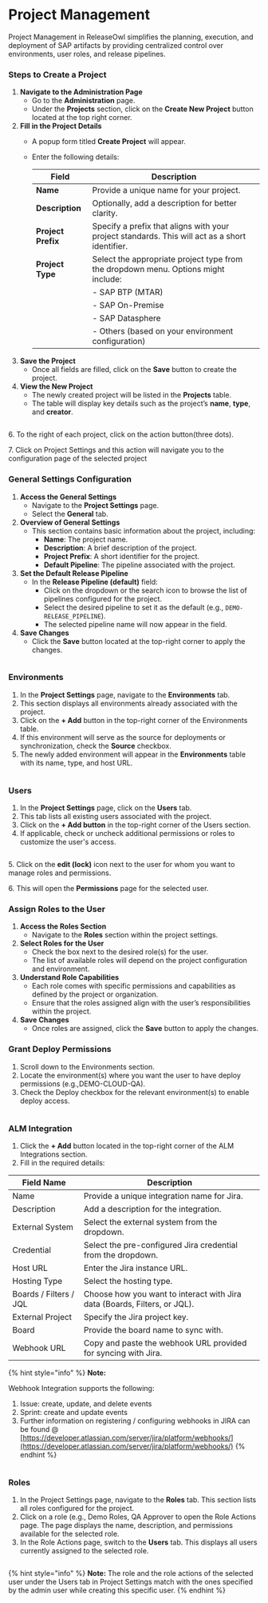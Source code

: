 # Project Management

Project Management in ReleaseOwl simplifies the planning, execution, and deployment of SAP artifacts by providing centralized control over environments, user roles, and release pipelines.

### Steps to Create a Project

1. **Navigate to the Administration Page**
   * Go to the **Administration** page.
   * Under the **Projects** section, click on the **Create New Project** button located at the top right corner.
2. **Fill in the Project Details**
   * A popup form titled **Create Project** will appear.
   *   Enter the following details:

       | **Field**          | **Description**                                                                                |
       | ------------------ | ---------------------------------------------------------------------------------------------- |
       | **Name**           | Provide a unique name for your project.                                                        |
       | **Description**    | Optionally, add a description for better clarity.                                              |
       | **Project Prefix** | Specify a prefix that aligns with your project standards. This will act as a short identifier. |
       | **Project Type**   | Select the appropriate project type from the dropdown menu. Options might include:             |
       |                    | - SAP BTP (MTAR)                                                                               |
       |                    | - SAP On-Premise                                                                               |
       |                    | - SAP Datasphere                                                                               |
       |                    | - Others (based on your environment configuration)                                             |
3. **Save the Project**
   * Once all fields are filled, click on the **Save** button to create the project.
4. **View the New Project**
   * The newly created project will be listed in the **Projects** table.
   * The table will display key details such as the project’s **name**, **type**, and **creator**.

<figure><img src="../../.gitbook/assets/image (179).png" alt=""><figcaption></figcaption></figure>

6\.  To the right of each project, click on the action button(three dots).

7\.  Click on Project Settings and this action will navigate you to the configuration page of the selected project

### General Settings Configuration

1. **Access the General Settings**
   * Navigate to the **Project Settings** page.
   * Select the **General** tab.
2. **Overview of General Settings**
   * This section contains basic information about the project, including:
     * **Name**: The project name.
     * **Description**: A brief description of the project.
     * **Project Prefix**: A short identifier for the project.
     * **Default Pipeline**: The pipeline associated with the project.
3. **Set the Default Release Pipeline**
   * In the **Release Pipeline (default)** field:
     * Click on the dropdown or the search icon to browse the list of pipelines configured for the project.
     * Select the desired pipeline to set it as the default (e.g., `DEMO-RELEASE_PIPELINE`).
     * The selected pipeline name will now appear in the field.
4. **Save Changes**
   * Click the **Save** button located at the top-right corner to apply the changes.

<figure><img src="../../.gitbook/assets/image (181).png" alt=""><figcaption></figcaption></figure>

### Environments

1. In the **Project Settings** page, navigate to the **Environments** tab.
2. This section displays all environments already associated with the project.
3. Click on the **+ Add** button in the top-right corner of the Environments table.
4. If this environment will serve as the source for deployments or synchronization, check the **Source** checkbox.
5. The newly added environment will appear in the **Environments** table with its name, type, and host URL.

<figure><img src="../../.gitbook/assets/image (182).png" alt=""><figcaption></figcaption></figure>

### Users

1. In the **Project Settings** page, click on the **Users** tab.
2. This tab lists all existing users associated with the project.
3. &#x20;Click on the **+ Add button** in the top-right corner of the Users section.
4. &#x20;If applicable, check or uncheck additional permissions or roles to customize the user's access.

<figure><img src="../../.gitbook/assets/image (183).png" alt=""><figcaption></figcaption></figure>

5\.  Click on the **edit (lock)** icon next to the user for whom you want to manage roles and permissions.

6\.  This will open the **Permissions** page for the selected user.

### Assign Roles to the User

1. **Access the Roles Section**
   * Navigate to the **Roles** section within the project settings.&#x20;
2. **Select Roles for the User**
   * Check the box next to the desired role(s) for the user.
   * The list of available roles will depend on the project configuration and environment.
3. **Understand Role Capabilities**
   * Each role comes with specific permissions and capabilities as defined by the project or organization.
   * Ensure that the roles assigned align with the user’s responsibilities within the project.
4. **Save Changes**
   * Once roles are assigned, click the **Save** button to apply the changes.

### Grant Deploy Permissions

1. Scroll down to the Environments section.
2. Locate the environment(s) where you want the user to have deploy permissions (e.g.,DEMO-CLOUD-QA).
3. Check the Deploy checkbox for the relevant environment(s) to enable deploy access.

<figure><img src="../../.gitbook/assets/image (184).png" alt=""><figcaption></figcaption></figure>

### ALM Integration

1. Click the **+ Add** button located in the top-right corner of the ALM Integrations section.
2. &#x20;Fill in the required details:

| Field Name             | Description                                                               |
| ---------------------- | ------------------------------------------------------------------------- |
| Name                   | Provide a unique integration name for Jira.                               |
| Description            | Add a description for the integration.                                    |
| External System        | Select the external system from the dropdown.                             |
| Credential             | Select the pre-configured Jira credential from the dropdown.              |
| Host URL               | Enter the Jira instance URL.                                              |
| Hosting Type           | Select the hosting type.                                                  |
| Boards / Filters / JQL | Choose how you want to interact with Jira data (Boards, Filters, or JQL). |
| External Project       | Specify the Jira project key.                                             |
| Board                  | Provide the board name to sync with.                                      |
| Webhook URL            | Copy and paste the webhook URL provided for syncing with Jira.            |

{% hint style="info" %}
**Note:**&#x20;

Webhook Integration supports the following:

1. Issue: create, update, and delete events
2. Sprint: create and update events
3. Further information on registering / configuring webhooks in JIRA can be found @ [https://developer.atlassian.com/server/jira/platform/webhooks/](https://developer.atlassian.com/server/jira/platform/webhooks/)
{% endhint %}

<figure><img src="../../.gitbook/assets/image (186).png" alt=""><figcaption></figcaption></figure>

### Roles

1. In the Project Settings page, navigate to the **Roles** tab. This section lists all roles configured for the project.
2. Click on a role (e.g., Demo Roles, QA Approver to open the Role Actions page. The page displays the name, description, and permissions available for the selected role.
3. In the Role Actions page, switch to the **Users** tab. This displays all users currently assigned to the selected role.

<figure><img src="../../.gitbook/assets/image (187).png" alt=""><figcaption></figcaption></figure>

{% hint style="info" %}
**Note:** The role and the role actions of the selected user under the Users tab in Project Settings match with the ones specified by the admin user while creating this specific user.
{% endhint %}
